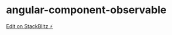 # angular-component-observable

[Edit on StackBlitz ⚡️](https://stackblitz.com/edit/angular-component-observable)